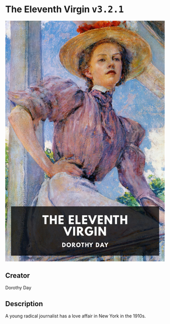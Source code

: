 
# The Eleventh Virgin <kbd>v3.2.1</kbd>

<center>
  <img src="./cover-1024.jpg"/>
</center>

## Creator
Dorothy Day

## Description
A young radical journalist has a love affair in New York in the 1910s.
